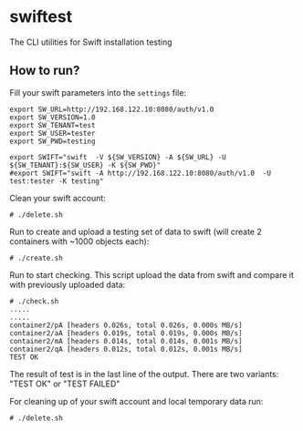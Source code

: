 swiftest
========

The CLI utilities for Swift installation testing


## How to run? 

Fill your swift parameters into the `settings` file:

    export SW_URL=http://192.168.122.10:8080/auth/v1.0
    export SW_VERSION=1.0
    export SW_TENANT=test
    export SW_USER=tester
    export SW_PWD=testing
 
    export SWIFT="swift  -V ${SW_VERSION} -A ${SW_URL} -U ${SW_TENANT}:${SW_USER} -K ${SW_PWD}"
    #export SWIFT="swift -A http://192.168.122.10:8080/auth/v1.0  -U test:tester -K testing"


Clean your swift account: 

    # ./delete.sh

Run to create and upload a testing set of data to swift (will create 2 containers with ~1000 objects each):

    # ./create.sh

Run to start checking. This script upload the data from swift and compare it with previously uploaded data:

    # ./check.sh
    .....
    .....
    container2/pA [headers 0.026s, total 0.026s, 0.000s MB/s]
    container2/aA [headers 0.019s, total 0.019s, 0.000s MB/s]
    container2/mA [headers 0.014s, total 0.014s, 0.001s MB/s]
    container2/qA [headers 0.012s, total 0.012s, 0.001s MB/s]
    TEST OK

The result of test is in the last line of the output. There are two variants: "TEST OK" or "TEST FAILED"

For cleaning up of your swift account and local temporary data run:

    # ./delete.sh
 
